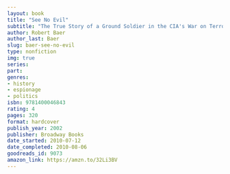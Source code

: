 ```yaml
---
layout: book
title: "See No Evil"
subtitle: "The True Story of a Ground Soldier in the CIA's War on Terrorism"
author: Robert Baer
author_last: Baer
slug: baer-see-no-evil
type: nonfiction
img: true
series: 
part: 
genres:
- history
- espionage
- politics
isbn: 9781400046843
rating: 4
pages: 320
format: hardcover
publish_year: 2002
publisher: Broadway Books
date_started: 2010-07-12
date_completed: 2010-08-06
goodreads_id: 9073
amazon_link: https://amzn.to/32Li3BV
---
```

